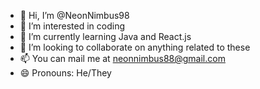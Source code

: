 - 👋 Hi, I’m @NeonNimbus98
- 👀 I’m interested in coding
- 🌱 I’m currently learning Java and React.js
- 💞️ I’m looking to collaborate on anything related to these
- 📫 You can mail me at neonnimbus88@gmail.com
- 😄 Pronouns: He/They

<!---
NeonNimbus98/NeonNimbus98 is a ✨ special ✨ repository because its `README.md` (this file) appears on your GitHub profile.
You can click the Preview link to take a look at your changes.
--->
